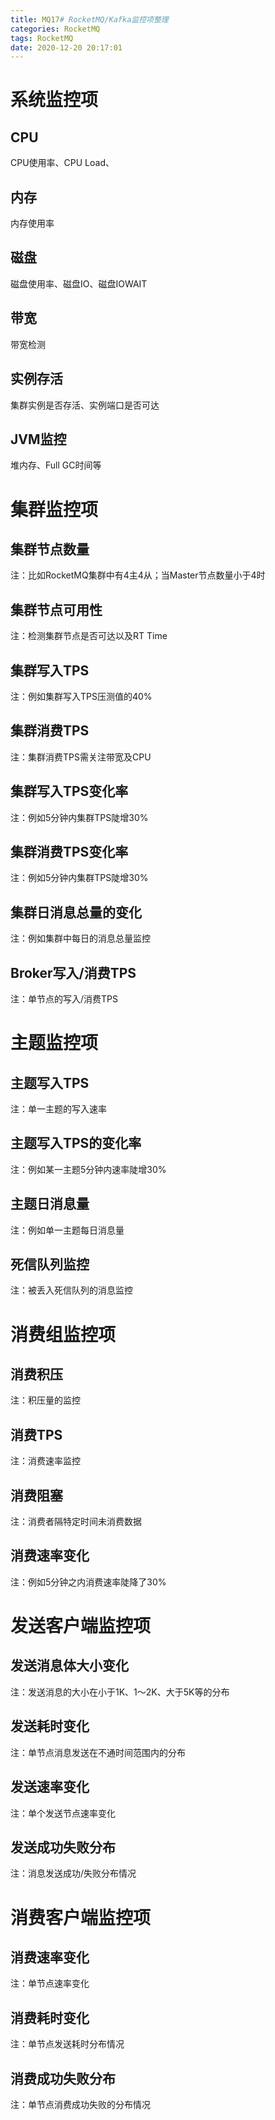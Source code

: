 ```yaml
---
title: MQ17# RocketMQ/Kafka监控项整理
categories: RocketMQ
tags: RocketMQ
date: 2020-12-20 20:17:01
---
```




# 系统监控项

## CPU

CPU使用率、CPU Load、

## 内存

内存使用率

## 磁盘

磁盘使用率、磁盘IO、磁盘IOWAIT

## 带宽

带宽检测

## 实例存活

集群实例是否存活、实例端口是否可达

## JVM监控

堆内存、Full GC时间等

# 集群监控项

## 集群节点数量

注：比如RocketMQ集群中有4主4从；当Master节点数量小于4时

## 集群节点可用性

注：检测集群节点是否可达以及RT Time

## 集群写入TPS

注：例如集群写入TPS压测值的40%

## 集群消费TPS

注：集群消费TPS需关注带宽及CPU

## 集群写入TPS变化率

注：例如5分钟内集群TPS陡增30%

## 集群消费TPS变化率

注：例如5分钟内集群TPS陡增30%

## 集群日消息总量的变化

注：例如集群中每日的消息总量监控

## Broker写入/消费TPS

注：单节点的写入/消费TPS



<!--more-->



# 主题监控项

## 主题写入TPS

注：单一主题的写入速率

## 主题写入TPS的变化率

注：例如某一主题5分钟内速率陡增30%

## 主题日消息量

注：例如单一主题每日消息量

## 死信队列监控

注：被丢入死信队列的消息监控

# 消费组监控项

## 消费积压

注：积压量的监控

## 消费TPS

注：消费速率监控

## 消费阻塞

注：消费者隔特定时间未消费数据

## 消费速率变化

注：例如5分钟之内消费速率陡降了30%

# 发送客户端监控项

## 发送消息体大小变化

注：发送消息的大小在小于1K、1～2K、大于5K等的分布

## 发送耗时变化

注：单节点消息发送在不通时间范围内的分布

## 发送速率变化

注：单个发送节点速率变化

## 发送成功失败分布

注：消息发送成功/失败分布情况

# 消费客户端监控项

## 消费速率变化

注：单节点速率变化

## 消费耗时变化

注：单节点发送耗时分布情况

## 消费成功失败分布

注：单节点消费成功失败的分布情况